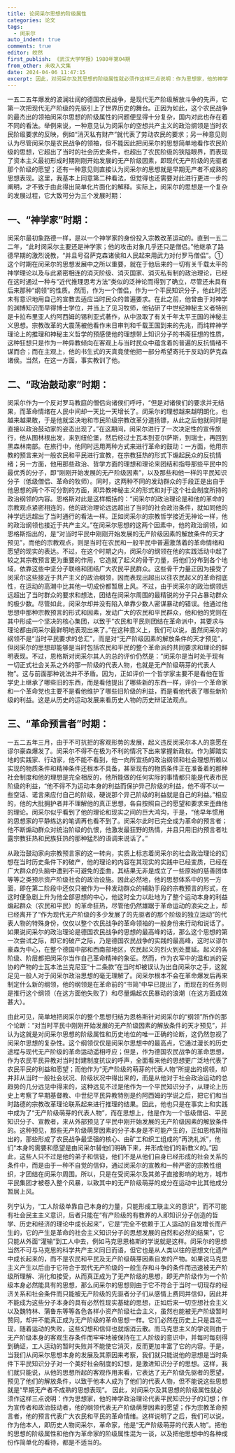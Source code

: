 ```yaml
---
title: 论闵采尔思想的阶级属性
categories: 论文
tags:
  - 闵采尔
auto_indent: true
comments: true
editor: 皎然
first_publish: 《武汉大学学报》1980年第04期
from_other: 未收入文集
date: 2024-04-06 11:47:15
excerpt: 因此，对闵采尔及其思想的阶级属性就必须作这样三点说明：作为思想家，他的神学政治理论代表平民知识分子的幻想；作为宣传者和政治鼓动者，他的纲领代表无产阶级萌芽因素的愿望；作为宗教革命预言者，他的预言代表广大农民和平民的革命情绪。这样说明了之后，我们可以说，作为他本人，即历史人物闵采尔，革命家，他是“无产阶级萌芽的代表人物”。把他的思想的阶级属性和他作为革命家的阶级属性混为一谈，以及把他思想中的各种成份作简单化的看待，都是不适当的。
---
```

一五二五年爆发的波澜壮阔的德国农民战争，是现代无产阶级解放斗争的先声，它第一次把现代无产阶级的先驱引上了世界历史的舞台。正因为如此，这个农民战争的最杰出的领袖闵采尔思想的阶级属性的问题便显得十分复杂，国内对此也存在着不同的看法。举例来说，一种意见认为闵采尔的空想共产主义的政治纲领是当时农民阶级要求的反映，例如“消灭私有财产”就代表了劳动农民的要求；另一种意见则认为尽管闵采尔是农民战争的领袖，但不能因此把闵采尔的思想简单地看作农民阶级的思想，它超出了当时的社会历史条件，也超出了农民阶级的狭隘眼界，而表现了资本主义最初形成时期刚刚开始发展的无产阶级因素，即现代无产阶级的先驱者那个阶级的愿望；还有一种意见则直接认为闵采尔的思想就是早期无产者不成熟的思想表现。这里，我基本上同意第二种看法，但觉得也还需要对此进行更进一步的阐明，才不致于由此得出简单化片面化的解释。实际上，闵采尔的思想是一个复杂的发展过程，它大致可分为三个发展时期：
## 一、“神学家”时期：
闵采尔最初象路德一样，是以一个神学家的身份投入宗教改革运动的。直到一五二二年，“此时闵采尔主要还是神学家；他的攻击对象几乎还只是僧侣。”他继承了路德早期的激烈说教，“并且号召萨克森诸侯和人民起来用武力对付罗马僧侣”。①这个时期在闵采尔的思想发展中之所以重要，就在于他后来的一切有关千载太平的神学理论以及与此紧密相连的消灭阶级、消灭国家、消灭私有制的政治理论，已经在这时通过一种与“近代推理思考方法”类似的泛神论而得到了确立，尽管还未具有后来那种“纲领”的性质。然而，作为一个僧侣，作为一个平民知识分子，他此时还未有意识地用自己的宣教去适应当时民众的普遍要求。在此之前，他曾由于对神学的渊博知识而早得博士学位，并当上了见习牧师，他钻研了中世纪神秘主义者特别是卡拉布里亚人约阿西姆的锡利亚式著作，从中汲取了有关千年太平王国的神秘主义思想。宗教改革的大震荡被他看作末日审判和千载王国到来的先兆，而纯粹神学理论上的推理和神秘主义哲学的预感使他的理想带上知识分子的书斋狂想的性质，这种狂想只是作为一种异教倾向在客观上与当时民众中蕴含着的普遍的反抗情绪不谋而合；而在主观上，他的书生式的天真竟使他把一部分希望寄托于反动的萨克森诸侯。当然，在这一方面，事实教训了他。
## 二、“政治鼓动家”时期：
闵采尔作为一个反对罗马教庭的僧侣向诸侯们呼吁，“但是对诸侯们的要求并无结果，而革命情绪在人民中间却一天比一天增长了。闵采尔的理想越来越明朗化，也越来越果敢，于是他就坚决地和市民阶级宗教改革分道扬镖，从此之后他就同时是直接以政治鼓动家的姿态出现了。”在这期间，闵采尔进行了一次决定性的宣传旅行，他从图林根出发，来到纽伦堡，然后经过士瓦本到亚尔萨斯，到瑞士，再回到黑森林南部。在旅行中，他同时运用两种方式来进行革命的鼓动：一方面，他用宗教的预言来对一般农民和平民进行宣教，在宗教狂热的形式下煽起民众的反抗情绪；另一方面，他用那些政治、哲学方面的理想和理论来团结和指导那些平民中的最优秀的分子，即“刚刚开始发展的无产阶级因素”，以及那些和他一样的平民知识分子（低级僧侣、革命的牧师）。同时，这两种不同的发动群众的手段正是出自于他思想的两个不可分割的方面，即异教神秘主义的形式和对于这个社会制度所持的政治纲领的内容。恩格斯对此是这样概括的：“闵采尔的政治理论是和他的革命的宗教观点紧密相连的，他的政治理论远远超出了当时的社会政治条件，就如同他的神学远远超出了当时通行的看法一样。正如闵采尔的宗教哲学接近无神论一样，他的政治纲领也接近于共产主义。”在闵采尔思想的这两个因素中，他的政治纲领，如恩格斯指出的，是“对当时平民中刚刚开始发展的无产阶级因素的解放条件的天才预见”，而他的宗教观点，则是当时在农民和一般平民中普遍激荡着的革命情绪和愿望的现实的表达。不过，在这个时期之内，闵采尔的纲领在他的实践活动中起了较之其宗教预言更为重要的作用，它造就了起义的骨干力量，将他们分布到各个地域，依靠这些中坚分子联络和团结广大农民平民群众。这些骨干力量正因为接受了闵采尔这些接近于共产主义的政治纲领，因而表现出超出以往农民起义的革命彻底性，在运动的高潮中比其他一切成份都暂居上风。不过，由于闵采尔的政治纲领远远超出了当时群众的要求和想法，团结在闵采尔周围的最精锐的分子只占暴动群众的极少数。尽管如此，闵采尔却并没有陷入单靠少数人密谋暴动的错误。他通过他思想中那种宗教预言的形式和因素，发动广大的农民和平民群众，他和他的党则在其中形成一个坚决的核心集团，以致于“农民和平民则团结在革命派中，其要求与理论都由闵采尔最鲜明地表现出来了。”在这种意义上，我们可以说，虽然闵采尔的纲领不是“当时平民要求的总汇”，而是对“无产阶级因素的解放条件的天才预见”，但闵采尔的思想却能够是当时包括农民和平民的整个革命派的共同要求和理论的鲜明表现。不过，恩格斯对闵采尔其人的总的评价仍然是：“闵采尔是当时处于现有一切正式社会关系之外的那一阶级的代表人物，也就是无产阶级萌芽的代表人物”。这与前面那种说法并不矛盾。因为，正如评价一个哲学家主要不是看他在哲学史上继承了哪些旧的东西，而是看他提出了哪些新的东西一样，评价一个革命家和一个革命党也主要不是看他维护了哪些旧阶级的利益，而是看他代表了哪些新阶级的利益。这是从历史的运动发展来看历史人物的历史辩证法观点。
## 三、“革命预言者”时期：
一五二五年三月，由于不可抗拒的客观形势的发展，起义违反闵采尔本人的意愿在谬尔豪森爆发了。闵采尔不得不在极为不利的情况下出来掌握新政权。作为脚踏实地的实践家、行动家，他不能不看到，他一向所宜扬的政治纲领和社会理想所赖以实现的物质条件和精神条件还根本不具备，甚至现有的物质条件正在准备着的那种社会制度和他的理想是完全相反的，他所能做的任何实际的事情都只能是代表市民阶级的利益，“他不得不为运动本身的利益而保护异己阶级的利益，他不得不以一些空话、诺言来应付自己的阶级，硬说那个异己阶级的利益就是自己的利益。”相应的，他的大批拥护者并不理解他的真正思想，各自按照自己的愿望和要求来歪曲他的理论。闵采尔似乎看到了他的理论和现实之间的巨大鸿沟，于是，“他早年惯用的思想家的平静练达的笔调再也看不到了。闵采尔此时已完全成为革命的预言者；他不断煽动群众对统治阶级的仇恨，他激发最狂野的热情，并且只用旧约预言者吐露宗教狂热和民族狂热的那种猛烈的语调来说话了。”

从政治鼓动家向宗教预言家的这一转向，实质上标志着闵采尔的社会政治理论的幻想在当时历史条件下的破产，他的理论的内容在其现实的实践中已经变质，已经在广大群众的头脑中遭到不可避免的歪曲，其结果无非是成立了一些原始的慈善团体等等之类预示资产阶级社会的政治设施。因此必然地，他的思想体系中的另一方面，即在第二阶段中还仅只被作为一种发动群众的辅助手段的宗教预言的形式，在这时便急剧上升为他全部思想的中心，他这时全力以赴地为了整个运动本身的利益煽起群众（农民和平民）的革命狂热，尽管他仍然雄踞于革命运动的浪尖之上，却已经离开了“作为现代无产阶级的多少发展了的先驱者的那个阶级的独立运动”的代表人物的特殊身份，仅仅以整个农民战争的革命领袖的一般身份来行动和说话了。如果说闵采尔的政治理论是德国农民战争的思想的最高峰的话，那么这个思想的第一次尝试之际，即它的破产之际，乃是德国农民战争的实践的最高峰，这时以谬尔豪森为中心，在整个德国中部和西南部地区，农民起义的烈火到处蔓延。起义的各阶级、阶层都把闵采尔当作自己革命精神的象征。然而，作为农军中的温和派的妥协的产物的士瓦本法兰克尼亚“十二条款”在当时却被误认为出自闵采尔之手，这就足见一般人对于闵采尔政治思想的毫无理解了。闵采尔根本不会在革命爆发后再来制定什么新的纲领，他的纲领是在革命前的“书简”中早已提出了，而现在的任务则是推行这个纲领（在这方面他失败了）和尽量煽起农民暴动的浪潮（在这方面成效甚大）。

由此可见，简单地把闵采尔的整个思想归结为恩格斯针对闵采尔的“纲领”所作的那个论断：“对当时平民中刚刚开始发展的无产阶级因素的解放条件的天才预见”，并认为这就是对闵采尔思想的阶级属性和历史地位的唯一正确的论断，这仍然忽视了闵采尔思想的复杂性。这个纲领仅仅是闵采尔思想中的最高点，它通过漫长的历史途程与现代无产阶级的革命运动遥相呼应；但是，作为德国农民战争的革命思想，作为农民平民异教对当时封建制度抗议的呼声，全面看来他的思想更广泛地代表了农民平民的利益和愿望；而他作为“无产阶级的萌芽的代表人物”所提出的纲领，却并非从当时一般社会状况、阶级状况中得出来的，而是从他对于社会政治运动的总趋势的几分远见中得来的，这种远见不过是他作为一个平民知识分子，从理论上历史上考察了早期基督教、中世纪平民异教特别是约阿西姆的学说之后，把它们和当时路德的宗教改革理论联系起来进行推理的结果。因此，他也只是在事实上和实践中成为了“无产阶级萌芽的代表人物”，而在思想上，他是作为一个低级僧侣、平民知识分子、宣教者，来从外部预见了平民中刚开始发展的无产阶级因素的解放条件的。这种预见，那些无产阶级萌芽因素的分子本身是不可能产生的，正如恩格斯指出的，那些形成了农民战争最坚强的核心、由矿工和织工组成的“再洗礼派”，他们“本身的需要和愿望是由闵采尔替他们明确下来，并形成他们的新教义的。”因此，这些人只不过是他的弟子和信徒，他们不是从他们自身已经形成的社会关系的条件中，而是由于一种不自觉的信仰，通过闵采尔的宣教和一种严密的宗教性组织，才团结在闵采尔周围。所以，只是在受闵采尔及其弟子直接影响的地方，城市平民集团才被卷入整个风暴，以致其中的无产阶级萌芽的成分在运动中比其他成分暂居上风。

列宁认为，“工人阶级单靠自己本身的力量，只能形成工联主义的意识”，而不可能有社会民主主义意识，后者只能在“有产阶级的有教养的人即知识分子创造的哲学、历史和经济的理论中成长起来”，它是“完全不依赖于工人运动的自发增长而产生的，它的产生是革命的社会主义知识分子的思想发展的自然和必然的结果”，它只能从外面“灌输”到工人中去，例如马克思恩格斯的学说就是这样。闵采尔的思想当然不可与马克思的科学共产主义同日而语，但它也是从人类以往的思想文化遗产中成长起来的，而不是农民和平民及无产阶级萌芽因素自发的产物。如果说马克思主义产生以后由于它符合于现代无产阶级的一般生存和斗争的条件而迅速被无产阶级所理解、消化和接受，从而真正成为了无产阶级的思想，即无产阶级作为一个阶级本身必然能具有的思想，那么闵采尔的思想则由于它不符合于当时一切现存的经济关系和社会条件而只能被无产阶级的先驱者分子们从感情上费同并信仰，因此并不能成为这些分子本身的具有必然性现实基础的思想，正如后来一切空想社会主义以及魏特林、蒲鲁东等等各色各样小资产阶级社会主义，虽然也能被无产阶级暂时赞同，却并不能真正成为无产阶级的革命思想一样。它们必然在历史上只是县花一现，随着运动的失败，这些幻想和信仰也就烟消云散。而马克思主义的学说则由于无产阶级本身的客观生存条件而牢牢地被保持在工人阶级的意识中，并每时每刻得到确证，工人运动的暂时失败并不能使它消灭，反而更加丰富了它的内容。于是，当我们从闵采尔思想本身的发展及其原因来考察，我们就只能说他的思想是当时条件下平民知识分子对一个美好社会制度的幻想，是激进知识分子的思想。这样，我们就只能说，从他的思想所起的客观作用来看，它表达了无产阶级先驱者的愿望，预见了他们的解放条件，以致于他本人成为了他们的代表人物，但不能说这些思想就是“早期无产者不成熟的思想表现”。
因此，对闵采尔及其思想的阶级属性就必须作这样三点说明：作为思想家，他的神学政治理论代表平民知识分子的幻想；作为宣传者和政治鼓动者，他的纲领代表无产阶级萌芽因素的愿望；作为宗教革命预言者，他的预言代表广大农民和平民的革命情绪。这样说明了之后，我们可以说，作为他本人，即历史人物闵采尔，革命家，他是“无产阶级萌芽的代表人物”。把他的思想的阶级属性和他作为革命家的阶级属性混为一谈，以及把他思想中的各种成份作简单化的看待，都是不适当的。
